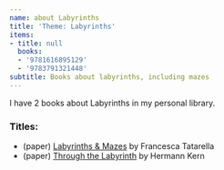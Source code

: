 ```yaml
---
name: about Labyrinths
title: 'Theme: Labyrinths'
items:
- title: null
  books:
  - '9781616895129'
  - '9783791321448'
subtitle: Books about labyrinths, including mazes
---
```

I have 2 books about Labyrinths in my personal library.

### Titles:
- (paper) [Labyrinths & Mazes](/books/info/9781616895129) by Francesca Tatarella
- (paper) [Through the Labyrinth](/books/info/9783791321448) by Hermann Kern
